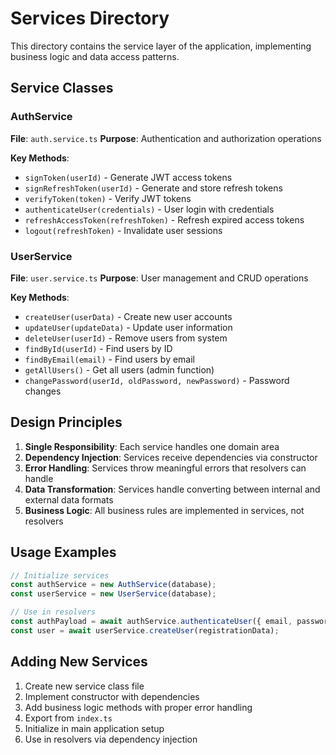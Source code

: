 # Services Directory

This directory contains the service layer of the application, implementing business logic and data access patterns.

## Service Classes

### AuthService
**File**: `auth.service.ts`
**Purpose**: Authentication and authorization operations

**Key Methods**:
- `signToken(userId)` - Generate JWT access tokens
- `signRefreshToken(userId)` - Generate and store refresh tokens
- `verifyToken(token)` - Verify JWT tokens
- `authenticateUser(credentials)` - User login with credentials
- `refreshAccessToken(refreshToken)` - Refresh expired access tokens
- `logout(refreshToken)` - Invalidate user sessions

### UserService  
**File**: `user.service.ts`
**Purpose**: User management and CRUD operations

**Key Methods**:
- `createUser(userData)` - Create new user accounts
- `updateUser(updateData)` - Update user information
- `deleteUser(userId)` - Remove users from system
- `findById(userId)` - Find users by ID
- `findByEmail(email)` - Find users by email
- `getAllUsers()` - Get all users (admin function)
- `changePassword(userId, oldPassword, newPassword)` - Password changes

## Design Principles

1. **Single Responsibility**: Each service handles one domain area
2. **Dependency Injection**: Services receive dependencies via constructor
3. **Error Handling**: Services throw meaningful errors that resolvers can handle
4. **Data Transformation**: Services handle converting between internal and external data formats
5. **Business Logic**: All business rules are implemented in services, not resolvers

## Usage Examples

```typescript
// Initialize services
const authService = new AuthService(database);
const userService = new UserService(database);

// Use in resolvers
const authPayload = await authService.authenticateUser({ email, password });
const user = await userService.createUser(registrationData);
```

## Adding New Services

1. Create new service class file
2. Implement constructor with dependencies
3. Add business logic methods with proper error handling
4. Export from `index.ts`
5. Initialize in main application setup
6. Use in resolvers via dependency injection